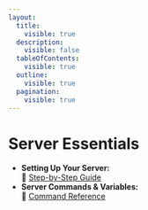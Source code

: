 ```yaml
---
layout:
  title:
    visible: true
  description:
    visible: false
  tableOfContents:
    visible: true
  outline:
    visible: true
  pagination:
    visible: true
---
```


# Server Essentials

* **Setting Up Your Server:**\
  🔗 [Step-by-Step Guide](https://docs.fivem.net/docs/server-manual/setting-up-a-server/)
* **Server Commands & Variables:**\
  🔗 [Command Reference](https://docs.fivem.net/docs/server-manual/server-commands/)
